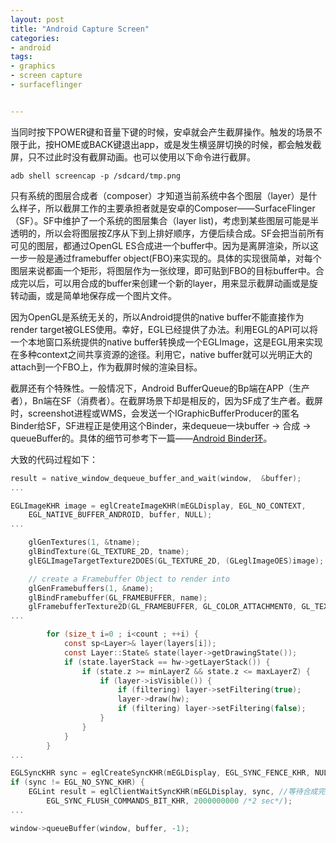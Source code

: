 ```yaml
---
layout: post
title: "Android Capture Screen"
categories:
- android
tags:
- graphics
- screen capture
- surfaceflinger


---
```


当同时按下POWER键和音量下键的时候，安卓就会产生截屏操作。触发的场景不限于此，按HOME或BACK键退出app，或是发生横竖屏切换的时候，都会触发截屏，只不过此时没有截屏动画。也可以使用以下命令进行截屏。

~~~
adb shell screencap -p /sdcard/tmp.png
~~~

只有系统的图层合成者（composer）才知道当前系统中各个图层（layer）是什么样子，所以截屏工作的主要承担者就是安卓的Composer——SurfaceFlinger（SF）。SF中维护了一个系统的图层集合（layer list)，考虑到某些图层可能是半透明的，所以会将图层按Z序从下到上排好顺序，方便后续合成。SF会把当前所有可见的图层，都通过OpenGL ES合成进一个buffer中。因为是离屏渲染，所以这一步一般是通过framebuffer object(FBO)来实现的。具体的实现很简单，对每个图层来说都画一个矩形，将图层作为一张纹理，即可贴到FBO的目标buffer中。合成完以后，可以用合成的buffer来创建一个新的layer，用来显示截屏动画或是旋转动画，或是简单地保存成一个图片文件。

因为OpenGL是系统无关的，所以Android提供的native buffer不能直接作为render target被GLES使用。幸好，EGL已经提供了办法。利用EGL的API可以将一个本地窗口系统提供的native buffer转换成一个EGLImage，这是EGL用来实现在多种context之间共享资源的途径。利用它，native buffer就可以光明正大的attach到一个FBO上，作为截屏时候的渲染目标。

截屏还有个特殊性。一般情况下，Android BufferQueue的Bp端在APP（生产者），Bn端在SF（消费者）。在截屏场景下却是相反的，因为SF成了生产者。截屏时，screenshot进程或WMS，会发送一个IGraphicBufferProducer的匿名Binder给SF，SF进程正是使用这个Binder，来dequeue一块buffer -> 合成 -> queueBuffer的。具体的细节可参考下一篇——[Android Binder环](/2014/09/android-binder环/)。

大致的代码过程如下：

```C
result = native_window_dequeue_buffer_and_wait(window,  &buffer);
...

EGLImageKHR image = eglCreateImageKHR(mEGLDisplay, EGL_NO_CONTEXT,
    EGL_NATIVE_BUFFER_ANDROID, buffer, NULL);
...

    glGenTextures(1, &tname);
    glBindTexture(GL_TEXTURE_2D, tname);
    glEGLImageTargetTexture2DOES(GL_TEXTURE_2D, (GLeglImageOES)image);

    // create a Framebuffer Object to render into
    glGenFramebuffers(1, &name);
    glBindFramebuffer(GL_FRAMEBUFFER, name);
    glFramebufferTexture2D(GL_FRAMEBUFFER, GL_COLOR_ATTACHMENT0, GL_TEXTURE_2D, tname, 0);
...

        for (size_t i=0 ; i<count ; ++i) {
            const sp<Layer>& layer(layers[i]);
            const Layer::State& state(layer->getDrawingState());
            if (state.layerStack == hw->getLayerStack()) {
                if (state.z >= minLayerZ && state.z <= maxLayerZ) {
                    if (layer->isVisible()) {
                        if (filtering) layer->setFiltering(true);
                        layer->draw(hw);
                        if (filtering) layer->setFiltering(false);
                    }
                }
            }
        }
...

EGLSyncKHR sync = eglCreateSyncKHR(mEGLDisplay, EGL_SYNC_FENCE_KHR, NULL);
if (sync != EGL_NO_SYNC_KHR) {
    EGLint result = eglClientWaitSyncKHR(mEGLDisplay, sync, //等待合成完成
        EGL_SYNC_FLUSH_COMMANDS_BIT_KHR, 2000000000 /*2 sec*/);
...

window->queueBuffer(window, buffer, -1);
```

